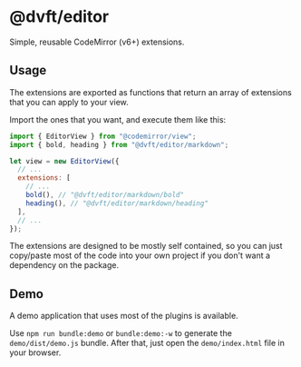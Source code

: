 # @dvft/editor

Simple, reusable CodeMirror (v6+) extensions.

## Usage

The extensions are exported as functions that return an array of extensions that you can apply to your view.

Import the ones that you want, and execute them like this:

```js
import { EditorView } from "@codemirror/view";
import { bold, heading } from "@dvft/editor/markdown";

let view = new EditorView({
  // ...
  extensions: [
    // ...
    bold(), // "@dvft/editor/markdown/bold"
    heading(), // "@dvft/editor/markdown/heading"
  ],
  // ...
});
```

The extensions are designed to be mostly self contained, so you can just copy/paste most of the code into your own project if you don't want a dependency on the package.

## Demo

A demo application that uses most of the plugins is available.

Use `npm run bundle:demo` or `bundle:demo:-w` to generate the `demo/dist/demo.js` bundle. After that, just open the `demo/index.html` file in your browser.
